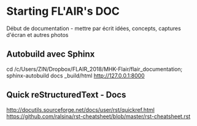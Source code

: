 
# Starting FL'AIR's DOC

Début de documentation - mettre par écrit idées, concepts, captures d'écran et autres photos

## Autobuild avec Sphinx

cd /c/Users/ZIN/Dropbox/FLAIR_2018/MHK-Flair/flair_documentation; sphinx-autobuild docs _build/html
http://127.0.0.1:8000

## Quick reStructuredText - Docs

http://docutils.sourceforge.net/docs/user/rst/quickref.html
https://github.com/ralsina/rst-cheatsheet/blob/master/rst-cheatsheet.rst
